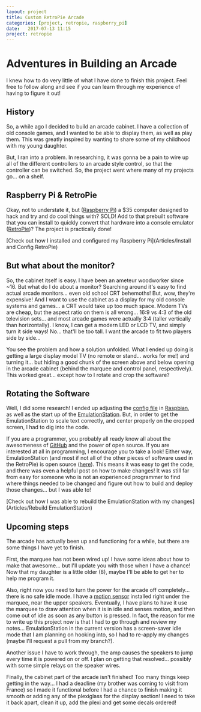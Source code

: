 ```yaml
---
layout: project
title: Custom RetroPie Arcade
categories: [project, retropie, raspberry_pi]
date:   2017-07-13 11:15
project: retropie
---
```


# Adventures in Building an Arcade

I knew how to do very little of what I have done to finish this project. Feel free to follow along and see if you can learn through my experience of having to figure it out!
 
## History

So, a while ago I decided to build an arcade cabinet. I have a collection of old console games, and I wanted to be able to display them, as well as play them. This was greatly inspired by wanting to share some of my childhood with my young daughter. 

But, I ran into a problem. In researching, it was gonna be a pain to wire up all of the different controllers to an arcade style control, so that the controller can be switched. So, the project went where many of my projects go... on a shelf. 

## Raspberry Pi & RetroPie

Okay, not to understate it, but ([Raspberry Pi]) a $35 computer designed to hack and try and do cool things with? SOLD! Add to that prebuilt software that you can install to quickly convert that hardware into a console emulator ([RetroPie])? The project is practically done!

[Check out how I installed and configured my Raspberry Pi](Articles/Install and Config RetroPie)

## But what about the monitor?

So, the cabinet itself is easy. I have been an ameteur woodworker since ~16. But what do I do about a monitor? Searching around it's easy to find actual arcade monitors... even old school CRT behemoths! But, wow, they're expensive! And I want to use the cabinet as a display for my old console systems and games... a CRT would take up too much space. Modern TVs are cheap, but the aspect ratio on them is all wrong... 16:9 vs 4:3 of the old television sets... and most arcade games were actually 3:4 (taller vertically than horizontally). I know, I can get a modern LED or LCD TV, and simply turn it side ways! No... that'll be too tall. I want the arcade to fit two players side by side...

You see the problem and how a solution unfolded. What I ended up doing is getting a large display model TV (no remote or stand... works for me!) and turning it... but hiding a good chunk of the screen above and below opening in the arcade cabinet (behind the marquee and control panel, respectively). This worked great... except how to I rotate and crop the software?

## Rotating the Software

Well, I did some research! I ended up adjusting the [config file][config.txt] in [Raspbian], as well as the start up of the [EmulationStation]. But, in order to get the EmulationStation to scale text correctly, and center properly on the cropped screen, I had to dig into the code. 

If you are a programmer, you probably all ready know all about the awesomeness of [GitHub] and the power of open source. If you are interested at all in programming, I encourage you to take a look! Either way, EmulationStation (and most if not all of the other pieces of software used in the RetroPie) is open source ([here][EmulationStation GitHub]). This means it was easy to get the code, and there was even a helpful post on how to make changes! It was still far from easy for someone who is not an experienced programmer to find where things needed to be changed and figure out how to build and deploy those changes... but I was able to!

[Check out how I was able to rebuild the EmulationStation with my changes](Articles/Rebuild EmulationStation)

## Upcoming steps

The arcade has actually been up and functioning for a while, but there are some things I have yet to finish. 

First, the marquee has not been wired up! I have some ideas about how to make that awesome... but I'll update you with those when I have a chance! Now that my daughter is a little older (8), maybe I'll be able to get her to help me program it. 

Also, right now you need to turn the power for the arcade off completely... there is no safe idle mode. I have a [motion sensor][PIR (motion) sensor] installed right under the marquee, near the upper speakers. Eventually, I have plans to have it use the marquee to draw attention when it is in idle and senses motion, and then come out of idle as soon as any button is pressed. In fact, the reason for me to write up this project now is that I had to go through and review my notes... EmulationStation in the current version has a screen-saver idle mode that I am planning on hooking into, so I had to re-apply my changes (maybe I'll request a pull from my branch?). 

Another issue I have to work through, the amp causes the speakers to jump every time it is powered on or off. I plan on getting that resolved... possibly with some simple relays on the speaker wires.

Finally, the cabinet part of the arcade isn't finished! Too many things keep getting in the way... I had a deadline (my brother was coming to visit from France) so I made it functional before I had a chance to finish making it smooth or adding any of the plexiglass for the display section! I need to take it back apart, clean it up, add the plexi and get some decals ordered!  

[Raspberry Pi]:     https://www.raspberrypi.org/
[RetroPie]:         https://retropie.org.uk/
[EmulationStation]: http://emulationstation.org/
[I-Pac 2]:          https://www.ultimarc.com/ipac2.html
[GitHub]:           https://github.com/
[PIR (motion) sensor]: https://www.adafruit.com/product/189?gclid=Cj0KCQjwtJzLBRC7ARIsAGMkOAkFL6ZrbpKmneUBMFTRTypnK4XZHV9Xk23LbmqLy9adR2lH6qxGQAAaAvstEALw_wcB
[config.txt]:       https://www.raspberrypi.org/documentation/configuration/config-txt/
[Raspbian]:         https://www.raspbian.org/
[EmulationStation GitHub]: https://github.com/Aloshi/EmulationStation
